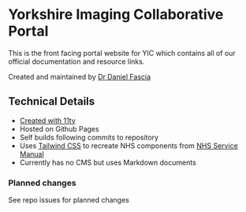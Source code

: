 # Yorkshire Imaging Collaborative Portal

This is the front facing portal website for YIC which contains all of our official documentation and resource links.

Created and maintained by [Dr Daniel Fascia](https://twitter.com/danfascia)

## Technical Details
* [Created with 11ty](https://11ty.dev)
* Hosted on Github Pages
* Self builds following commits to repository
* Uses [Tailwind CSS](https://tailwindcss.com) to recreate NHS components from [NHS Service Manual](https://service-manual.nhs.uk/)
* Currently has no CMS but uses Markdown documents

### Planned changes
See repo issues for planned changes
